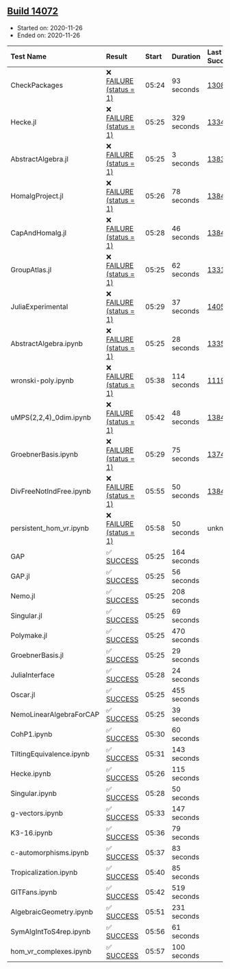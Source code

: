## [Build 14072](https://oscarci.mathematik.uni-kl.de/job/oscar/14072/)

* Started on: 2020-11-26
* Ended on: 2020-11-26

| Test Name    | Result | Start | Duration | Last Success | First Failure |
|:-------------|:-------|:------|:---------|:-------------|:--------------|
| CheckPackages | ❌ [FAILURE (status = 1)](https://oscarci.mathematik.uni-kl.de/job/oscar/14072/artifact/logs/build-14072/CheckPackages.log) | 05:24 | 93 seconds | [13085](https://oscarci.mathematik.uni-kl.de/job/oscar/13085/) | [13086](https://oscarci.mathematik.uni-kl.de/job/oscar/13086/) |
| Hecke.jl | ❌ [FAILURE (status = 1)](https://oscarci.mathematik.uni-kl.de/job/oscar/14072/artifact/logs/build-14072/Hecke.jl.log) | 05:25 | 329 seconds | [13341](https://oscarci.mathematik.uni-kl.de/job/oscar/13341/) | [13342](https://oscarci.mathematik.uni-kl.de/job/oscar/13342/) |
| AbstractAlgebra.jl | ❌ [FAILURE (status = 1)](https://oscarci.mathematik.uni-kl.de/job/oscar/14072/artifact/logs/build-14072/AbstractAlgebra.jl.log) | 05:25 | 3 seconds | [13837](https://oscarci.mathematik.uni-kl.de/job/oscar/13837/) | [13838](https://oscarci.mathematik.uni-kl.de/job/oscar/13838/) |
| HomalgProject.jl | ❌ [FAILURE (status = 1)](https://oscarci.mathematik.uni-kl.de/job/oscar/14072/artifact/logs/build-14072/HomalgProject.jl.log) | 05:26 | 78 seconds | [13845](https://oscarci.mathematik.uni-kl.de/job/oscar/13845/) | [13846](https://oscarci.mathematik.uni-kl.de/job/oscar/13846/) |
| CapAndHomalg.jl | ❌ [FAILURE (status = 1)](https://oscarci.mathematik.uni-kl.de/job/oscar/14072/artifact/logs/build-14072/CapAndHomalg.jl.log) | 05:28 | 46 seconds | [13845](https://oscarci.mathematik.uni-kl.de/job/oscar/13845/) | [13846](https://oscarci.mathematik.uni-kl.de/job/oscar/13846/) |
| GroupAtlas.jl | ❌ [FAILURE (status = 1)](https://oscarci.mathematik.uni-kl.de/job/oscar/14072/artifact/logs/build-14072/GroupAtlas.jl.log) | 05:25 | 62 seconds | [13311](https://oscarci.mathematik.uni-kl.de/job/oscar/13311/) | [13312](https://oscarci.mathematik.uni-kl.de/job/oscar/13312/) |
| JuliaExperimental | ❌ [FAILURE (status = 1)](https://oscarci.mathematik.uni-kl.de/job/oscar/14072/artifact/logs/build-14072/JuliaExperimental.log) | 05:29 | 37 seconds | [14052](https://oscarci.mathematik.uni-kl.de/job/oscar/14052/) | [14053](https://oscarci.mathematik.uni-kl.de/job/oscar/14053/) |
| AbstractAlgebra.ipynb | ❌ [FAILURE (status = 1)](https://oscarci.mathematik.uni-kl.de/job/oscar/14072/artifact/logs/build-14072/AbstractAlgebra.ipynb.log) | 05:25 | 28 seconds | [13355](https://oscarci.mathematik.uni-kl.de/job/oscar/13355/) | [13356](https://oscarci.mathematik.uni-kl.de/job/oscar/13356/) |
| wronski-poly.ipynb | ❌ [FAILURE (status = 1)](https://oscarci.mathematik.uni-kl.de/job/oscar/14072/artifact/logs/build-14072/wronski-poly.ipynb.log) | 05:38 | 114 seconds | [11192](https://oscarci.mathematik.uni-kl.de/job/oscar/11192/) | [11193](https://oscarci.mathematik.uni-kl.de/job/oscar/11193/) |
| uMPS(2,2,4)_0dim.ipynb | ❌ [FAILURE (status = 1)](https://oscarci.mathematik.uni-kl.de/job/oscar/14072/artifact/logs/build-14072/uMPS-2-2-4-_0dim.ipynb.log) | 05:42 | 48 seconds | [13841](https://oscarci.mathematik.uni-kl.de/job/oscar/13841/) | [13842](https://oscarci.mathematik.uni-kl.de/job/oscar/13842/) |
| GroebnerBasis.ipynb | ❌ [FAILURE (status = 1)](https://oscarci.mathematik.uni-kl.de/job/oscar/14072/artifact/logs/build-14072/GroebnerBasis.ipynb.log) | 05:29 | 75 seconds | [13748](https://oscarci.mathematik.uni-kl.de/job/oscar/13748/) | [13749](https://oscarci.mathematik.uni-kl.de/job/oscar/13749/) |
| DivFreeNotIndFree.ipynb | ❌ [FAILURE (status = 1)](https://oscarci.mathematik.uni-kl.de/job/oscar/14072/artifact/logs/build-14072/DivFreeNotIndFree.ipynb.log) | 05:55 | 50 seconds | [13845](https://oscarci.mathematik.uni-kl.de/job/oscar/13845/) | [13846](https://oscarci.mathematik.uni-kl.de/job/oscar/13846/) |
| persistent_hom_vr.ipynb | ❌ [FAILURE (status = 1)](https://oscarci.mathematik.uni-kl.de/job/oscar/14072/artifact/logs/build-14072/persistent_hom_vr.ipynb.log) | 05:58 | 50 seconds | unknown | unknown |
| GAP | ✅ [SUCCESS](https://oscarci.mathematik.uni-kl.de/job/oscar/14072/artifact/logs/build-14072/GAP.log) | 05:25 | 164 seconds |  |  |
| GAP.jl | ✅ [SUCCESS](https://oscarci.mathematik.uni-kl.de/job/oscar/14072/artifact/logs/build-14072/GAP.jl.log) | 05:25 | 56 seconds |  |  |
| Nemo.jl | ✅ [SUCCESS](https://oscarci.mathematik.uni-kl.de/job/oscar/14072/artifact/logs/build-14072/Nemo.jl.log) | 05:25 | 208 seconds |  |  |
| Singular.jl | ✅ [SUCCESS](https://oscarci.mathematik.uni-kl.de/job/oscar/14072/artifact/logs/build-14072/Singular.jl.log) | 05:25 | 69 seconds |  |  |
| Polymake.jl | ✅ [SUCCESS](https://oscarci.mathematik.uni-kl.de/job/oscar/14072/artifact/logs/build-14072/Polymake.jl.log) | 05:25 | 470 seconds |  |  |
| GroebnerBasis.jl | ✅ [SUCCESS](https://oscarci.mathematik.uni-kl.de/job/oscar/14072/artifact/logs/build-14072/GroebnerBasis.jl.log) | 05:25 | 29 seconds |  |  |
| JuliaInterface | ✅ [SUCCESS](https://oscarci.mathematik.uni-kl.de/job/oscar/14072/artifact/logs/build-14072/JuliaInterface.log) | 05:28 | 24 seconds |  |  |
| Oscar.jl | ✅ [SUCCESS](https://oscarci.mathematik.uni-kl.de/job/oscar/14072/artifact/logs/build-14072/Oscar.jl.log) | 05:25 | 455 seconds |  |  |
| NemoLinearAlgebraForCAP | ✅ [SUCCESS](https://oscarci.mathematik.uni-kl.de/job/oscar/14072/artifact/logs/build-14072/NemoLinearAlgebraForCAP.log) | 05:25 | 39 seconds |  |  |
| CohP1.ipynb | ✅ [SUCCESS](https://oscarci.mathematik.uni-kl.de/job/oscar/14072/artifact/logs/build-14072/CohP1.ipynb.log) | 05:30 | 60 seconds |  |  |
| TiltingEquivalence.ipynb | ✅ [SUCCESS](https://oscarci.mathematik.uni-kl.de/job/oscar/14072/artifact/logs/build-14072/TiltingEquivalence.ipynb.log) | 05:31 | 143 seconds |  |  |
| Hecke.ipynb | ✅ [SUCCESS](https://oscarci.mathematik.uni-kl.de/job/oscar/14072/artifact/logs/build-14072/Hecke.ipynb.log) | 05:26 | 115 seconds |  |  |
| Singular.ipynb | ✅ [SUCCESS](https://oscarci.mathematik.uni-kl.de/job/oscar/14072/artifact/logs/build-14072/Singular.ipynb.log) | 05:28 | 50 seconds |  |  |
| g-vectors.ipynb | ✅ [SUCCESS](https://oscarci.mathematik.uni-kl.de/job/oscar/14072/artifact/logs/build-14072/g-vectors.ipynb.log) | 05:33 | 147 seconds |  |  |
| K3-16.ipynb | ✅ [SUCCESS](https://oscarci.mathematik.uni-kl.de/job/oscar/14072/artifact/logs/build-14072/K3-16.ipynb.log) | 05:36 | 79 seconds |  |  |
| c-automorphisms.ipynb | ✅ [SUCCESS](https://oscarci.mathematik.uni-kl.de/job/oscar/14072/artifact/logs/build-14072/c-automorphisms.ipynb.log) | 05:37 | 83 seconds |  |  |
| Tropicalization.ipynb | ✅ [SUCCESS](https://oscarci.mathematik.uni-kl.de/job/oscar/14072/artifact/logs/build-14072/Tropicalization.ipynb.log) | 05:40 | 85 seconds |  |  |
| GITFans.ipynb | ✅ [SUCCESS](https://oscarci.mathematik.uni-kl.de/job/oscar/14072/artifact/logs/build-14072/GITFans.ipynb.log) | 05:42 | 519 seconds |  |  |
| AlgebraicGeometry.ipynb | ✅ [SUCCESS](https://oscarci.mathematik.uni-kl.de/job/oscar/14072/artifact/logs/build-14072/AlgebraicGeometry.ipynb.log) | 05:51 | 231 seconds |  |  |
| SymAlgIntToS4rep.ipynb | ✅ [SUCCESS](https://oscarci.mathematik.uni-kl.de/job/oscar/14072/artifact/logs/build-14072/SymAlgIntToS4rep.ipynb.log) | 05:56 | 61 seconds |  |  |
| hom_vr_complexes.ipynb | ✅ [SUCCESS](https://oscarci.mathematik.uni-kl.de/job/oscar/14072/artifact/logs/build-14072/hom_vr_complexes.ipynb.log) | 05:57 | 100 seconds |  |  |
